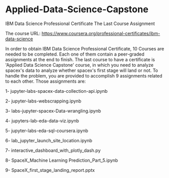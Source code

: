 # Applied-Data-Science-Capstone
IBM Data Science Professional Certificate The Last Course Assignment

The course URL: https://www.coursera.org/professional-certificates/ibm-data-science

In order to obtain IBM Data Science Professional Certificate, 10 Courses are needed to be completed. Each one of them contain a peer-graded assignments at the end to finish. The last course to have a certificate is 'Applied Data Science Capstone' course, in which you need to analyze spacex's data to analyze whether spacex's first stage will land or not. To handle the problem, you are provided to accomplish 9 assignments related to each other. Those assignments are: 

1- jupyter-labs-spacex-data-collection-api.ipynb

2- jupyter-labs-webscrapping.ipynb

3- labs-jupyter-spacex-Data-wrangling.ipynb

4- jupyters-lab-eda-data-viz.ipynb

5- jupyter-labs-eda-sql-coursera.ipynb

6- lab_jupyter_launch_site_location.ipynb

7- interactive_dashboard_with_plotly_dash.py

8- SpaceX_Machine Learning Prediction_Part_5.ipynb

9- SpaceX_first_stage_landing_report.pptx
